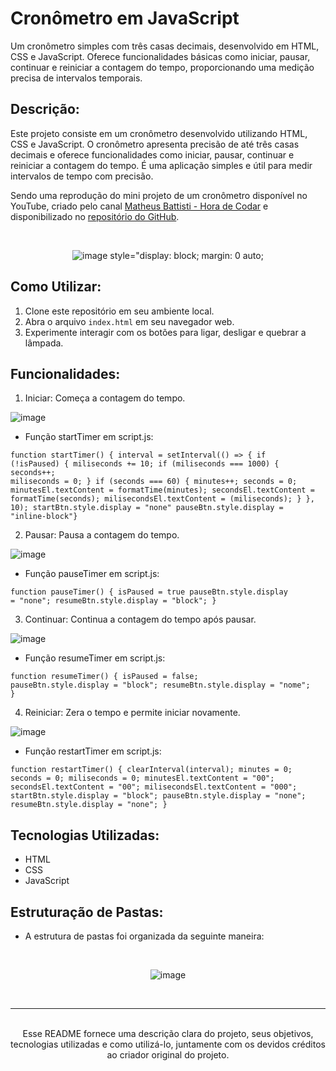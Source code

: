 # Cronômetro em JavaScript

Um cronômetro simples com três casas decimais, desenvolvido em HTML, CSS e JavaScript. Oferece funcionalidades básicas como iniciar, pausar, continuar e reiniciar a contagem do tempo, proporcionando uma medição precisa de intervalos temporais.

## Descrição:

Este projeto consiste em um cronômetro desenvolvido utilizando HTML, CSS e JavaScript. O cronômetro apresenta precisão de até três casas decimais e oferece funcionalidades como iniciar, pausar, continuar e reiniciar a contagem do tempo. É uma aplicação simples e útil para medir intervalos de tempo com precisão.

Sendo uma reprodução do mini projeto de um cronômetro disponível no YouTube, criado pelo canal [Matheus Battisti - Hora de Codar](https://www.youtube.com/watch?v=SbST27OWpmo) e disponibilizado no [repositório do GitHub](https://github.com/matheusbattisti/cronometro_js).

</br>
<div style="text-align:center;">

![image style="display: block; margin: 0 auto;](https://github.com/apedrodev1/JavaScript-Learning-HUB/assets/104085801/0b0f56f3-293a-4efb-99f9-4cc9ebbedec7)

</div>

## Como Utilizar:

1. Clone este repositório em seu ambiente local.
2. Abra o arquivo `index.html` em seu navegador web.
3. Experimente interagir com os botões para ligar, desligar e quebrar a lâmpada.

## Funcionalidades:

1. Iniciar: Começa a contagem do tempo.

![image](https://github.com/apedrodev1/JavaScript-Learning-HUB/assets/104085801/e4447942-3e11-4a21-8913-f29ddf96ab52)

- Função startTimer em script.js:

<code>function startTimer() {
interval = setInterval(() => {
if (!isPaused) {
miliseconds += 10;
if (miliseconds === 1000) {
seconds++;
miliseconds = 0;
}
if (seconds === 60) {
minutes++;
seconds = 0;
minutesEl.textContent = formatTime(minutes);
secondsEl.textContent = formatTime(seconds);
milisecondsEl.textContent = (miliseconds);
}
}, 10);
startBtn.style.display = "none"
pauseBtn.style.display = "inline-block"}</code>

2. Pausar: Pausa a contagem do tempo.

![image](https://github.com/apedrodev1/JavaScript-Learning-HUB/assets/104085801/37046202-9a62-464f-ab76-863d7c1728d3)

- Função pauseTimer em script.js:

<code>function pauseTimer() {
isPaused = true
pauseBtn.style.display = "none";
resumeBtn.style.display = "block";
}</code>

3. Continuar: Continua a contagem do tempo após pausar.

![image](https://github.com/apedrodev1/JavaScript-Learning-HUB/assets/104085801/2c2a945a-3b92-4a21-93d1-65cb0ff06026)

- Função resumeTimer em script.js:

<code>function resumeTimer() {
isPaused = false;
pauseBtn.style.display = "block";
resumeBtn.style.display = "nome";
}</code>

4. Reiniciar: Zera o tempo e permite iniciar novamente.

![image](https://github.com/apedrodev1/JavaScript-Learning-HUB/assets/104085801/278bb387-cbfd-4a50-a697-6f848e3c93a5)

- Função restartTimer em script.js:

<code>function restartTimer() {
clearInterval(interval);
minutes = 0;
seconds = 0;
miliseconds = 0;
minutesEl.textContent = "00";
secondsEl.textContent = "00";
milisecondsEl.textContent = "000";
startBtn.style.display = "block";
pauseBtn.style.display = "none";
resumeBtn.style.display = "none";
}</code>

## Tecnologias Utilizadas:

- HTML
- CSS
- JavaScript

## Estruturação de Pastas:

- A estrutura de pastas foi organizada da seguinte maneira:

</br>
<div style="text-align:center;">

![image](https://github.com/apedrodev1/JavaScript-Learning-HUB/assets/104085801/eab7fad5-d780-479d-8b98-faf22fd3923a)

</br>

---

</br>
Esse README fornece uma descrição clara do projeto, seus objetivos, tecnologias utilizadas e como utilizá-lo, juntamente com os devidos créditos ao criador original do projeto.

</div>
